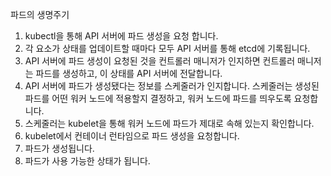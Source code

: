 파드의 생명주기
1. kubectl을 통해 API 서버에 파드 생성을 요청 합니다.
2. 각 요소가 상태를 업데이트할 때마다 모두 API 서버를 통해 etcd에 기록됩니다.
3. API 서버에 파드 생성이 요청된 것을 컨트롤러 매니저가 인지하면 컨트롤러 매니저는 파드를 생성하고, 이 상태를 API 서버에 전달합니다.
4. API 서버에 파드가 생성됐다는 정보를 스케줄러가 인지합니다. 스케줄러는 생성된 파드를 어떤 워커 노드에 적용할지 결정하고, 워커 노드에 파드를 띄우도록 요청합니다.
5. 스케줄러는 kubelet을 통해 워커 노드에 파드가 제대로 속해 있는지 확인합니다.
6. kubelet에서 컨테이너 런타임으로 파드 생성을 요청합니다.
7. 파드가 생성됩니다.
8. 파드가 사용 가능한 상태가 됩니다.